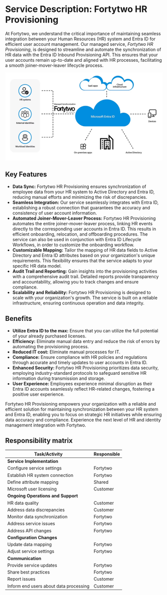 # Service Description: Fortytwo HR Provisioning

At Fortytwo, we understand the critical importance of maintaining seamless integration between your Human Resources (HR) system and Entra ID for efficient user account management. Our managed service, *Fortytwo HR Provisioning*, is designed to streamline and automate the synchronization of HR data with the Entra ID Inbound Provisioning API. This ensures that your user accounts remain up-to-date and aligned with HR processes, facilitating a smooth joiner-mover-leaver lifecycle process.

![](media/20240117100244.png)

## Key Features

- **Data Sync:** Fortytwo HR Provisioning ensures synchronization of employee data from your HR system to Active Directory and Entra ID, reducing manual efforts and minimizing the risk of discrepancies.
- **Seamless Integration:** Our service seamlessly integrates with Entra ID, establishing a robust connection that guarantees the accuracy and consistency of user account information.
- **Automated Joiner-Mover-Leaver Process:** Fortytwo HR Provisioning automates the entire joiner-mover-leaver process, linking HR events directly to the corresponding user accounts in Entra ID. This results in efficient onboarding, relocation, and offboarding procedures. The service can also be used in conjunction with Entra ID Lifecycle Workflows, in order to customize the onboarding workflow.
- **Customizable Mapping:** Tailor the mapping of HR data fields to Active Directory and Entra ID attributes based on your organization's unique requirements. This flexibility ensures that the service adapts to your specific HR data model.
- **Audit Trail and Reporting:** Gain insights into the provisioning activities with a comprehensive audit trail. Detailed reports provide transparency and accountability, allowing you to track changes and ensure compliance.
- **Scalability and Reliability:** Fortytwo HR Provisioning is designed to scale with your organization's growth. The service is built on a reliable infrastructure, ensuring continuous operation and data integrity.

## Benefits

- **Utilize Entra ID to the max:** Ensure that you can utilize the full potential of your already purchased licenses.
- **Efficiency:** Eliminate manual data entry and reduce the risk of errors by automating the provisioning process.
- **Reduced IT cost:** Eliminate manual processes for IT.
- **Compliance:** Ensure compliance with HR policies and regulations through accurate and timely updates to user accounts in Entra ID.
- **Enhanced Security:** Fortytwo HR Provisioning prioritizes data security, employing industry-standard protocols to safeguard sensitive HR information during transmission and storage.
- **User Experience:** Employees experience minimal disruption as their Entra ID accounts seamlessly reflect HR-related changes, fostering a positive user experience.

Fortytwo HR Provisioning empowers your organization with a reliable and efficient solution for maintaining synchronization between your HR system and Entra ID, enabling you to focus on strategic HR initiatives while ensuring data accuracy and compliance. Experience the next level of HR and identity management integration with Fortytwo.

## Responsibility matrix

| Task/Activity                          | Responsible |
|----------------------------------------|-------------|
| **Service Implementation**             |             |
| Configure service settings             | Fortytwo    |
| Establish HR system connection         | Fortytwo    |
| Define attribute mapping               | Shared      |
| Microsoft user licensing               | Customer    |
| **Ongoing Operations and Support**     |             |
| HR data quality                        | Customer    |
| Address data discrepancies             | Customer    |
| Monitor data synchronization           | Fortytwo    |
| Address service issues                 | Fortytwo    |
| Address API changes                    | Fortytwo    |
| **Configuration Changes**              |             |
| Update data mapping                    | Fortytwo    |
| Adjust service settings                | Fortytwo    |
| **Communication**                      |             |
| Provide service updates                | Fortytwo    |
| Share best practices                   | Fortytwo    |
| Report issues                          | Customer    |
| Inform end users about data processing | Customer    |